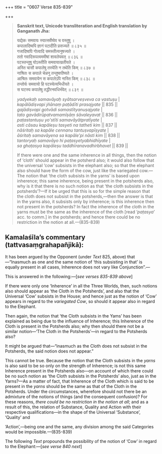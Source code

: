 +++
title = "0607 Verse 835-839"

+++
> **Sanskrit text, Unicode transliteration and English translation by Ganganath Jha:** 
>
> यद्येकः समवायः स्यात्सर्वेष्वेव च वस्तुषु ।  
> कपालादिष्वपि ज्ञानं पटादीति प्रसज्यते ॥ ८३५ ॥  
> गजादिष्वपि गोत्वादि समस्तीत्यनुषज्यते ।  
> ततो गवादिरूपत्वममीषां शावलेयवत् ॥ ८३६ ॥  
> पटस्तन्तुषु योऽस्तीति समवायात्प्रतीयते ।  
> अस्ति चासौ कपालेषु तस्येति न तथेति किम् ॥ ८३७ ॥  
> नाश्रितः स कपाले चेन्ननु तन्तुष्वपीष्यते ।  
> आश्रितः समवायेन स कपालेऽपि नास्ति किम् ॥ ८३८ ॥  
> तन्तोर्यः समवायो हि पटस्येत्यभिधीयते ।  
> स घटस्य कपालेषु तद्धीरनवधिर्भवेत् ॥ ८३९ ॥ 
>
> *yadyekaḥ samavāyaḥ syātsarveṣveva ca vastuṣu* \|  
> *kapālādiṣvapi jñānaṃ paṭādīti prasajyate* \|\| 835 \|\|  
> *gajādiṣvapi gotvādi samastītyanuṣajyate* \|  
> *tato gavādirūpatvamamīṣāṃ śāvaleyavat* \|\| 836 \|\|  
> *paṭastantuṣu yo'stīti samavāyātpratīyate* \|  
> *asti cāsau kapāleṣu tasyeti na tatheti kim* \|\| 837 \|\|  
> *nāśritaḥ sa kapāle cennanu tantuṣvapīṣyate* \|  
> *āśritaḥ samavāyena sa kapāle'pi nāsti kim* \|\| 838 \|\|  
> *tantoryaḥ samavāyo hi paṭasyetyabhidhīyate* \|  
> *sa ghaṭasya kapāleṣu taddhīranavadhirbhavet* \|\| 839 \|\| 
>
> If there were one and the same inherence in all things, then the notion of ‘cloth’ should appear in the potsherd also; it would also follow that the universal ‘cow’ subsists in the elephant also; so that the elephant also should have the form of the cow, just like the variegated cow.—The notion that ‘the cloth subsists in the yarns’ is based upon inherence; this same inherence, being present in the potsherds also, why is it that there is no such notion as that ‘the cloth subsists in the potsherds’?—If it be urged that this is so for the simple reason that the cloth does not subsist in the potsherds,—then the answer is that in the yarns also, it subsists only by inherence; is this inherence then not present in the potsherds? In fact the inherence of the cloth in the yarns must be the same as the inherence of the cloth [read ‘*paṭasya*’ acc. to comm.] in the potsherds; and hence there could be no restriction in the notion at all.—(835-839)



## Kamalaśīla’s commentary (tattvasaṃgrahapañjikā):

It has been argued by the Opponent (under *Text* 825, above) that—“Inasmuch as one and the same notion of ‘this subsisting in that’ is equally present in all cases, Inherence does not vary like Conjunction”.—

This is answered in the following:—[*see verses 835-839 above*]

If there were only one ‘Inherence’ in all the Three Worlds, then, such notions also should appear as ‘the Cloth in the Potsherds’, and also that the Universal ‘Cow’ subsists in the House; and hence just as the notion of ‘Cow’ appears in regard to the *variegated Cow*, so should it appear also in regard to the Elephant.

Then again, the notion that ‘the Cloth subsists in the Yams’ has been explained as being due to the influence of Inherence; this Inherence of the Cloth is present in the Potsherds also; why then should there not be a similar notion—‘The Cloth in the Potsherds’—in regard to the Potsherds also?

It might be argued that—“inasmuch as the Cloth does not subsist in the Potsherds, the said notion does not appear.”

This cannot be true. Because the notion that the Cloth subsists in the *yarns* is also said to be so only on the strength of Inherence; is not this same Inherence present in the Potsherds also—on account of which there could be no such notion as ‘the Cloth subsists in the Potsherds’ also, just as in the Yarns?—As a matter of fact, that Inherence of the Cloth which is said to be present in the *yarns* should be the same as that of the Cloth in the Potsherds. Under the circumstances, wherefore should not there be an admixture of the notions of things (and the consequent confusion)? For these reasons, *there could be no restriction in the notion at all*; and as a result of this, the relation of Substance, Quality and Action with their respective qualifications—in the shape of the Universal ‘Substance’, ‘Quality’ and

‘Action’,—being one and the same, any division among the said Categories would be impossible.—(835-839)

The following *Text* propounds the possibility of the notion of ‘Cow’ in regard to the Elephant:—[*see verse 840 next*]


